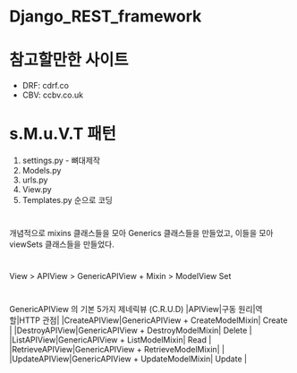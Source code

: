# Django_REST_framework

# 참고할만한 사이트
  - DRF: cdrf.co
  - CBV: ccbv.co.uk

# s.M.u.V.T 패턴
1. settings.py - 뼈대제작
2. Models.py
3. urls.py
4. View.py
5. Templates.py
순으로 코딩

#
개념적으로 mixins 클래스들을 모아 Generics 클래스들을 만들었고, 이들을 모아 viewSets 클래스들을 만들었다.
# 
View > APIView > GenericAPIView + Mixin > ModelView Set
# 
GenericAPIView 의 기본 5가지 제네릭뷰 (C.R.U.D)
|APIView|구동 원리|역할|HTTP 관점|
|CreateAPIView|GenericAPIView + CreateModelMixin| Create |
|DestroyAPIView|GenericAPIView + DestroyModelMixin| Delete |
|ListAPIView|GenericAPIView + ListModelMixin| Read |
|RetrieveAPIView|GenericAPIView + RetrieveModelMixin|  |
|UpdateAPIView|GenericAPIView + UpdateModelMixin| Update |



